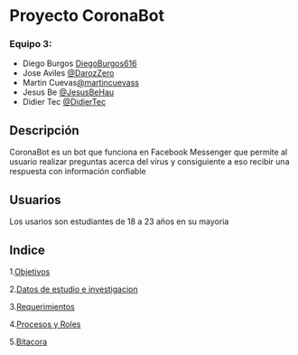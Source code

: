 # Proyecto CoronaBot
### Equipo 3:
- Diego Burgos [DiegoBurgos616](https://github.com/DiegoBurgos616 "@DiegoBurgos616")
- Jose Aviles [@DarozZero](https://github.com/DarozZero "@PDarozZero")
- Martin Cuevas[@martincuevass]( https://github.com/martincuevass "@martincuevass")
- Jesus Be [@JesusBeHau](https://github.com/JesusBeHau "@JesusBeHaua")
- Didier Tec [@DidierTec](https://github.com/DidierTec?tab=repositories "@DidierTec")


## Descripción 
CoronaBot es un bot que funciona en Facebook Messenger que permite al usuario realizar preguntas acerca del virus y consiguiente a eso recibir una respuesta con información confiable

## Usuarios
Los usarios son estudiantes de 18 a 23 años en su mayoria

## Indice


1.[Objetivos](https://github.com/DarozZero/CoronaBot/blob/main/Documentacion/2.%20Objetivos.md "Objetivos")

2.[Datos de estudio e investigacion](https://github.com/DarozZero/CoronaBot/blob/main/Documentacion/5.%20Datos%20de%20estudio%20e%20investigaci%C3%B3n.md "Datos de estudio e investigacion")

3.[Requerimientos](https://github.com/DarozZero/CoronaBot/blob/main/Documentacion/4.%20Requerimientos.md "Requerimientos")

4.[Procesos y Roles](https://github.com/DarozZero/CoronaBot/blob/main/Documentacion/3.%20Procesos%20y%20roles.md "Procesos y Roles")

5.[Bitacora](https://github.com/DarozZero/CoronaBot/blob/main/Documentacion/1.%20Bitacora.md "Bitacora")


